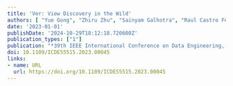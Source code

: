 ```yaml
---
title: 'Ver: View Discovery in the Wild'
authors: [ "Yue Gong", "Zhiru Zhu", "Sainyam Galhotra", "Raul Castro Fernandez"]
date: '2023-01-01'
publishDate: '2024-10-29T18:12:18.720600Z'
publication_types: ["1"]
publication: "*39th IEEE International Conference on Data Engineering, ICDE 2023, Anaheim, CA, USA, April 3-7, 2023*"
doi: 10.1109/ICDE55515.2023.00045
links:
- name: URL
  url: https://doi.org/10.1109/ICDE55515.2023.00045
---
```

